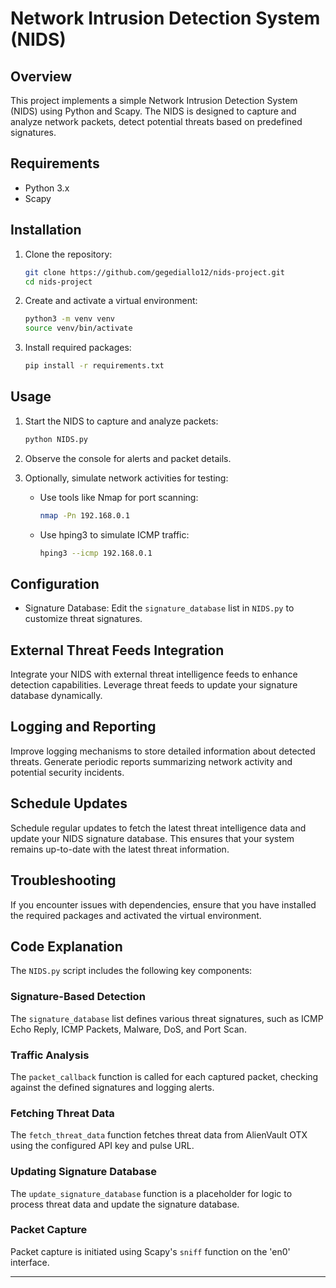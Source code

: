 # Network Intrusion Detection System (NIDS)

## Overview

This project implements a simple Network Intrusion Detection System (NIDS) using Python and Scapy. The NIDS is designed to capture and analyze network packets, detect potential threats based on predefined signatures.

## Requirements

- Python 3.x
- Scapy


## Installation

1. Clone the repository:

    ```bash
    git clone https://github.com/gegediallo12/nids-project.git
    cd nids-project
    ```

2. Create and activate a virtual environment:

    ```bash
    python3 -m venv venv
    source venv/bin/activate
    ```

3. Install required packages:

    ```bash
    pip install -r requirements.txt
    ```

## Usage

1. Start the NIDS to capture and analyze packets:

    ```bash
    python NIDS.py
    ```

2. Observe the console for alerts and packet details.

3. Optionally, simulate network activities for testing:

    - Use tools like Nmap for port scanning:

        ```bash
        nmap -Pn 192.168.0.1
        ```

    - Use hping3 to simulate ICMP traffic:

        ```bash
        hping3 --icmp 192.168.0.1
        ```

## Configuration

- Signature Database: Edit the `signature_database` list in `NIDS.py` to customize threat signatures.


## External Threat Feeds Integration

Integrate your NIDS with external threat intelligence feeds to enhance detection capabilities. Leverage threat feeds to update your signature database dynamically.

## Logging and Reporting

Improve logging mechanisms to store detailed information about detected threats. Generate periodic reports summarizing network activity and potential security incidents.

## Schedule Updates

Schedule regular updates to fetch the latest threat intelligence data and update your NIDS signature database. This ensures that your system remains up-to-date with the latest threat information.

## Troubleshooting

If you encounter issues with dependencies, ensure that you have installed the required packages and activated the virtual environment.

## Code Explanation

The `NIDS.py` script includes the following key components:

### Signature-Based Detection

The `signature_database` list defines various threat signatures, such as ICMP Echo Reply, ICMP Packets, Malware, DoS, and Port Scan.



### Traffic Analysis

The `packet_callback` function is called for each captured packet, checking against the defined signatures and logging alerts.

### Fetching Threat Data

The `fetch_threat_data` function fetches threat data from AlienVault OTX using the configured API key and pulse URL.

### Updating Signature Database

The `update_signature_database` function is a placeholder for logic to process threat data and update the signature database.

### Packet Capture

Packet capture is initiated using Scapy's `sniff` function on the 'en0' interface.

---












